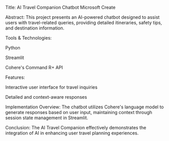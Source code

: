 Title: AI Travel Companion Chatbot​
Microsoft Create

Abstract: This project presents an AI-powered chatbot designed to assist users with travel-related queries, providing detailed itineraries, safety tips, and destination information.​

Tools & Technologies:

Python

Streamlit

Cohere's Command R+ API​

Features:

Interactive user interface for travel inquiries

Detailed and context-aware responses



Implementation Overview: The chatbot utilizes Cohere's language model to generate responses based on user input, maintaining context through session state management in Streamlit.​

Conclusion: The AI Travel Companion effectively demonstrates the integration of AI in enhancing user travel planning experiences.​
